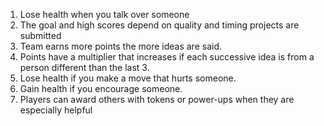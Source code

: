1. Lose health when you talk over someone
2. The goal and high scores depend on quality and timing projects are submitted
3. Team earns more points the more ideas are said.
4. Points have a multiplier that increases if each successive idea is from a person different than the last 3.
5. Lose health if you make a move that hurts someone.
6. Gain health if you encourage someone.
7. Players can award others with tokens or power-ups when they are especially helpful
